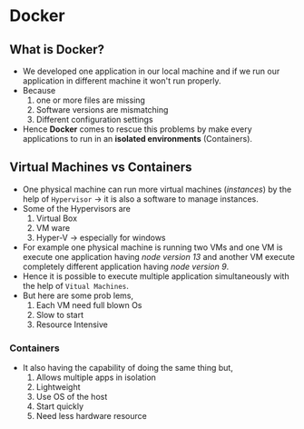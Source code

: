 # Docker
## What is Docker?
* We developed one application in our local machine and if we run our application in different machine it won't run properly.
* Because
    1. one or more files are missing
    2. Software versions are mismatching
    3. Different configuration settings
* Hence **Docker** comes to rescue this problems by make every applications to run in an **isolated environments** (Containers).
## Virtual Machines vs Containers
* One physical machine can run more virtual machines (*instances*) by the help of `Hypervisor` -> it is also a software to manage instances.
* Some of the Hypervisors are
    1. Virtual Box
    2. VM ware
    3. Hyper-V -> especially for windows
* For example one physical machine is running two VMs and one VM is execute one application having *node version 13* and another VM execute completely different application having *node version 9*.
* Hence it is possible to execute multiple application simultaneously with the help of `Vitual Machines`.
* But here are some prob lems,
    1. Each VM need full blown Os
    2. Slow to start 
    3. Resource Intensive
### Containers
* It also having the capability of doing the same thing but,
    1. Allows multiple apps in isolation
    2. Lightweight
    3. Use OS of the host
    4. Start quickly
    5. Need less hardware resource
